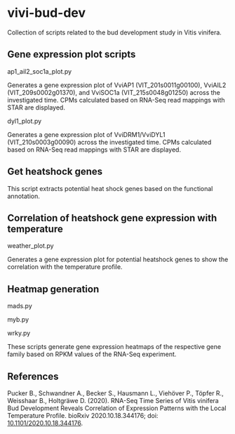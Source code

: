 # vivi-bud-dev
Collection of scripts related to the bud development study in Vitis vinifera.

## Gene expression plot scripts

ap1_ail2_soc1a_plot.py

Generates a  gene expression plot of VviAP1 (VIT_201s0011g00100), VviAIL2 (VIT_209s0002g01370), and VviSOC1a (VIT_215s0048g01250) across the investigated time. CPMs calculated based on RNA-Seq read mappings with STAR are displayed.


dyl1_plot.py

Generates a gene expression plot of VviDRM1/VviDYL1 (VIT_210s0003g00090) across the investigated time. CPMs calculated based on RNA-Seq read mappings with STAR are displayed.


## Get heatshock genes

This script extracts potential heat shock genes based on the functional annotation.


## Correlation of heatshock gene expression with temperature

weather_plot.py

Generates a gene expression plot for potential heatshock genes to show the correlation with the temperature profile.

## Heatmap generation

mads.py

myb.py

wrky.py

These scripts generate gene expression heatmaps of the respective gene family based on RPKM values of the RNA-Seq experiment.


## References

Pucker B., Schwandner A., Becker S., Hausmann L., Viehöver P., Töpfer R., Weisshaar B., Holtgräwe D. (2020). RNA-Seq Time Series of Vitis vinifera Bud Development Reveals Correlation of Expression Patterns with the Local Temperature Profile. bioRxiv 2020.10.18.344176; doi: [10.1101/2020.10.18.344176](https://doi.org/10.1101/2020.10.18.344176).

